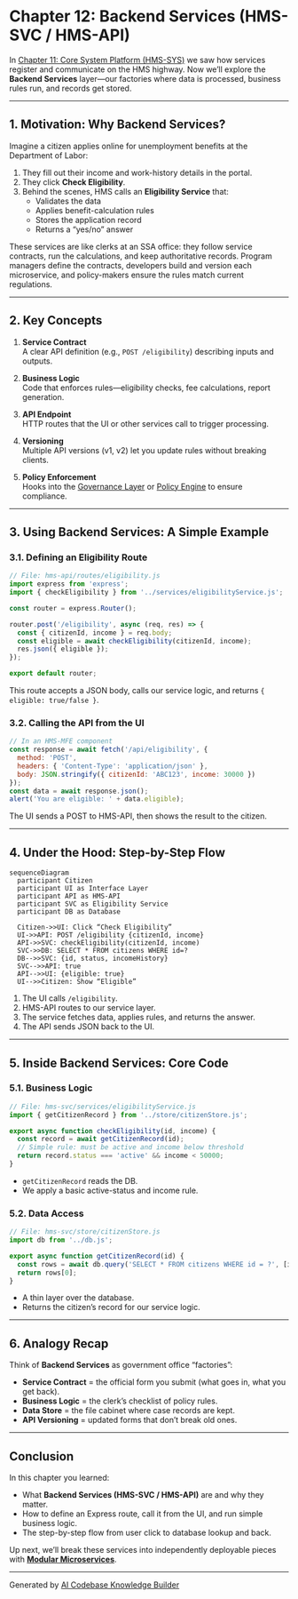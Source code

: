 # Chapter 12: Backend Services (HMS-SVC / HMS-API)

In [Chapter 11: Core System Platform (HMS-SYS)](11_core_system_platform__hms_sys__.md) we saw how services register and communicate on the HMS highway. Now we’ll explore the **Backend Services** layer—our factories where data is processed, business rules run, and records get stored.

---

## 1. Motivation: Why Backend Services?

Imagine a citizen applies online for unemployment benefits at the Department of Labor:

1. They fill out their income and work-history details in the portal.  
2. They click **Check Eligibility**.  
3. Behind the scenes, HMS calls an **Eligibility Service** that:
   - Validates the data  
   - Applies benefit-calculation rules  
   - Stores the application record  
   - Returns a “yes/no” answer  

These services are like clerks at an SSA office: they follow service contracts, run the calculations, and keep authoritative records. Program managers define the contracts, developers build and version each microservice, and policy-makers ensure the rules match current regulations.

---

## 2. Key Concepts

1. **Service Contract**  
   A clear API definition (e.g., `POST /eligibility`) describing inputs and outputs.

2. **Business Logic**  
   Code that enforces rules—eligibility checks, fee calculations, report generation.

3. **API Endpoint**  
   HTTP routes that the UI or other services call to trigger processing.

4. **Versioning**  
   Multiple API versions (v1, v2) let you update rules without breaking clients.

5. **Policy Enforcement**  
   Hooks into the [Governance Layer](05_governance_layer_.md) or [Policy Engine](06_policy_engine_.md) to ensure compliance.

---

## 3. Using Backend Services: A Simple Example

### 3.1. Defining an Eligibility Route

```js
// File: hms-api/routes/eligibility.js
import express from 'express';
import { checkEligibility } from '../services/eligibilityService.js';

const router = express.Router();

router.post('/eligibility', async (req, res) => {
  const { citizenId, income } = req.body;
  const eligible = await checkEligibility(citizenId, income);
  res.json({ eligible });
});

export default router;
```
This route accepts a JSON body, calls our service logic, and returns `{ eligible: true/false }`.

### 3.2. Calling the API from the UI

```js
// In an HMS-MFE component
const response = await fetch('/api/eligibility', {
  method: 'POST',
  headers: { 'Content-Type': 'application/json' },
  body: JSON.stringify({ citizenId: 'ABC123', income: 30000 })
});
const data = await response.json();
alert('You are eligible: ' + data.eligible);
```
The UI sends a POST to HMS-API, then shows the result to the citizen.

---

## 4. Under the Hood: Step-by-Step Flow

```mermaid
sequenceDiagram
  participant Citizen
  participant UI as Interface Layer
  participant API as HMS-API
  participant SVC as Eligibility Service
  participant DB as Database

  Citizen->>UI: Click “Check Eligibility”
  UI->>API: POST /eligibility {citizenId, income}
  API->>SVC: checkEligibility(citizenId, income)
  SVC->>DB: SELECT * FROM citizens WHERE id=?
  DB-->>SVC: {id, status, incomeHistory}
  SVC-->>API: true
  API-->>UI: {eligible: true}
  UI-->>Citizen: Show “Eligible”
```

1. The UI calls `/eligibility`.  
2. HMS-API routes to our service layer.  
3. The service fetches data, applies rules, and returns the answer.  
4. The API sends JSON back to the UI.

---

## 5. Inside Backend Services: Core Code

### 5.1. Business Logic

```js
// File: hms-svc/services/eligibilityService.js
import { getCitizenRecord } from '../store/citizenStore.js';

export async function checkEligibility(id, income) {
  const record = await getCitizenRecord(id);
  // Simple rule: must be active and income below threshold
  return record.status === 'active' && income < 50000;
}
```

- `getCitizenRecord` reads the DB.  
- We apply a basic active-status and income rule.

### 5.2. Data Access

```js
// File: hms-svc/store/citizenStore.js
import db from '../db.js';

export async function getCitizenRecord(id) {
  const rows = await db.query('SELECT * FROM citizens WHERE id = ?', [id]);
  return rows[0];
}
```

- A thin layer over the database.  
- Returns the citizen’s record for our service logic.

---

## 6. Analogy Recap

Think of **Backend Services** as government office “factories”:

- **Service Contract** = the official form you submit (what goes in, what you get back).  
- **Business Logic** = the clerk’s checklist of policy rules.  
- **Data Store** = the file cabinet where case records are kept.  
- **API Versioning** = updated forms that don’t break old ones.

---

## Conclusion

In this chapter you learned:

- What **Backend Services (HMS-SVC / HMS-API)** are and why they matter.  
- How to define an Express route, call it from the UI, and run simple business logic.  
- The step-by-step flow from user click to database lookup and back.

Up next, we’ll break these services into independently deployable pieces with **[Modular Microservices](13_modular_microservices_.md)**.

---

Generated by [AI Codebase Knowledge Builder](https://github.com/The-Pocket/Tutorial-Codebase-Knowledge)